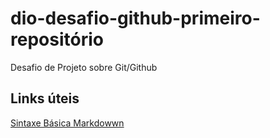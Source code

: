 # dio-desafio-github-primeiro-repositório
Desafio de Projeto sobre Git/Github

## Links úteis
[Sintaxe Básica Markdowwn](https://www.markdownguide.org/basic-syntax/)
